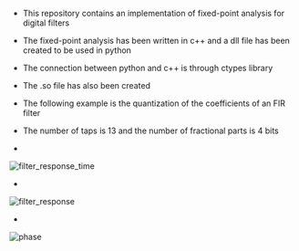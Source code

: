 - This repository contains an implementation of fixed-point analysis for digital filters
 - The fixed-point analysis has been written in c++ and a dll file has been created to be used in python
 - The connection between python and c++ is through ctypes library
 - The .so file has also been created
 - The following example is the quantization of the coefficients of an FIR filter
 - The number of taps is 13 and the number of fractional parts is 4 bits

 -   

![filter_response_time](https://github.com/Shahrokh-Hamidi/Fixed-Point-Analysis/assets/156338354/580d3747-39fb-43d2-8c3b-56b95f1de756)

-

![filter_response](https://github.com/Shahrokh-Hamidi/Fixed-Point-Analysis/assets/156338354/a12eae0c-8924-4e4c-914c-247670398acd)

-

![phase](https://github.com/Shahrokh-Hamidi/Fixed-Point-Analysis/assets/156338354/44f45799-ac0c-452d-8447-fc02ce787a78)
